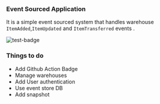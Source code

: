 ### Event Sourced Application
It is a simple event sourced system that handles warehouse `ItemAdded`,`ItemUpdated` and `ItemTransferred` events .

![test-badge](https://github.com/ujwaldhakal/event-sourced-nestjs/workflows/test/badge.svg)

### Things to do
- Add Github Action Badge
- Manage warehouses
- Add User authentication
- Use event store DB 
- Add snapshot
